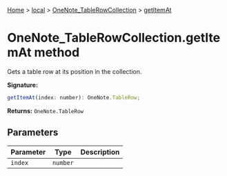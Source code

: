 [Home](./index) &gt; [local](local.md) &gt; [OneNote\_TableRowCollection](local.onenote_tablerowcollection.md) &gt; [getItemAt](local.onenote_tablerowcollection.getitemat.md)

# OneNote\_TableRowCollection.getItemAt method

Gets a table row at its position in the collection.

**Signature:**
```javascript
getItemAt(index: number): OneNote.TableRow;
```
**Returns:** `OneNote.TableRow`

## Parameters

|  Parameter | Type | Description |
|  --- | --- | --- |
|  `index` | `number` |  |

